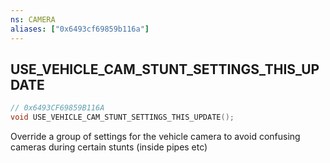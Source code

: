 ```yaml
---
ns: CAMERA
aliases: ["0x6493cf69859b116a"]
---
```

## USE_VEHICLE_CAM_STUNT_SETTINGS_THIS_UPDATE

```c
// 0x6493CF69859B116A
void USE_VEHICLE_CAM_STUNT_SETTINGS_THIS_UPDATE();
```

Override a group of settings for the vehicle camera to avoid confusing cameras during certain stunts (inside pipes etc)

